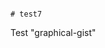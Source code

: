                                                                                                                                                                                                                                                                                                                                                                                                                                                                                                                     # test7
Test "graphical-gist"